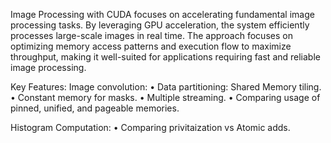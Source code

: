 Image Processing with CUDA focuses on accelerating fundamental image processing tasks. By leveraging GPU acceleration, the system efficiently processes large-scale images in real time. The approach focuses on optimizing memory access patterns and execution flow to maximize throughput, making it well-suited for applications requiring fast and reliable image processing.

Key Features:
Image convolution:
• Data partitioning: Shared Memory tiling.
• Constant memory for masks.
• Multiple streaming.
• Comparing usage of pinned, unified, and pageable memories.

Histogram Computation:
• Comparing privitaization vs Atomic adds.

